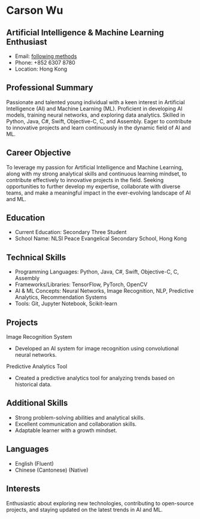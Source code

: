 # Carson Wu

## Artificial Intelligence & Machine Learning Enthusiast

- Email: [following methods](https://carson-we.github.io/Carson-We.github.io/contact.html)
- Phone: +852 6307 8780
- Location: Hong Kong

## Professional Summary

Passionate and talented young individual with a keen interest in Artificial Intelligence (AI) and Machine Learning (ML). Proficient in developing AI models, training neural networks, and exploring data analytics. Skilled in Python, Java, C#, Swift, Objective-C, C, and Assembly. Eager to contribute to innovative projects and learn continuously in the dynamic field of AI and ML.

## Career Objective

To leverage my passion for Artificial Intelligence and Machine Learning, along with my strong analytical skills and continuous learning mindset, to contribute effectively to innovative projects in the field. Seeking opportunities to further develop my expertise, collaborate with diverse teams, and make a meaningful impact in the ever-evolving landscape of AI and ML.

## Education

- Current Education: Secondary Three Student
- School Name: NLSI Peace Evangelical Secondary School, Hong Kong

## Technical Skills

- Programming Languages: Python, Java, C#, Swift, Objective-C, C, Assembly
- Frameworks/Libraries: TensorFlow, PyTorch, OpenCV
- AI & ML Concepts: Neural Networks, Image Recognition, NLP, Predictive Analytics, Recommendation Systems
- Tools: Git, Jupyter Notebook, Scikit-learn

## Projects

Image Recognition System

- Developed an AI system for image recognition using convolutional neural networks.

Predictive Analytics Tool

- Created a predictive analytics tool for analyzing trends based on historical data.

## Additional Skills

- Strong problem-solving abilities and analytical skills.
- Excellent communication and collaboration skills.
- Adaptable learner with a growth mindset.

## Languages

- English (Fluent)
- Chinese (Cantonese) (Native)

## Interests

Enthusiastic about exploring new technologies, contributing to open-source projects, and staying updated on the latest trends in AI and ML.
